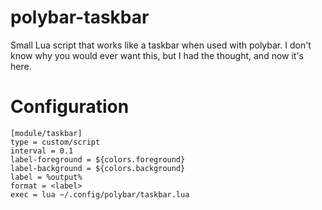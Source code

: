 # polybar-taskbar

Small Lua script that works like a taskbar when used with polybar.
I don't know why you would ever want this, but I had the thought, and now it's here.

# Configuration

```
[module/taskbar]
type = custom/script
interval = 0.1
label-foreground = ${colors.foreground}
label-background = ${colors.background}
label = %output%
format = <label>
exec = lua ~/.config/polybar/taskbar.lua
```